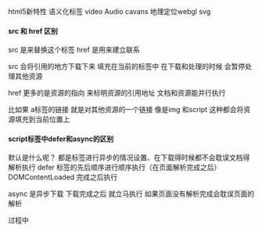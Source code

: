 html5新特性
语义化标签
video Audio
cavans
地理定位webgl
svg

#### src 和 href 区别
src 是来替换这个标签
href 是用来建立联系

src 会将引用的地方下载下来 填充在当前的标签中
在下载和处理的时候 会暂停处理其他资源

href 更多的是资源的指向 来标明资源的引用地址
文档和资源能并行执行

比如果 a标签的链接 就是对其他资源的一个链接
像是img 和script 这种都会将资源填充到当前位置上

#### script标签中defer和async的区别
默认是什么呢？
都是标签进行异步的情况设置、在下载得时候都不会耽误文档得解析执行
defer 标签的先后顺序进行顺序执行（在页面解析完成之后）
DOMContentLoaded 完成之后执行

async 是异步下载 下载完成之后 就立马执行 如果页面没有解析完成会耽误页面的解析

过程中


